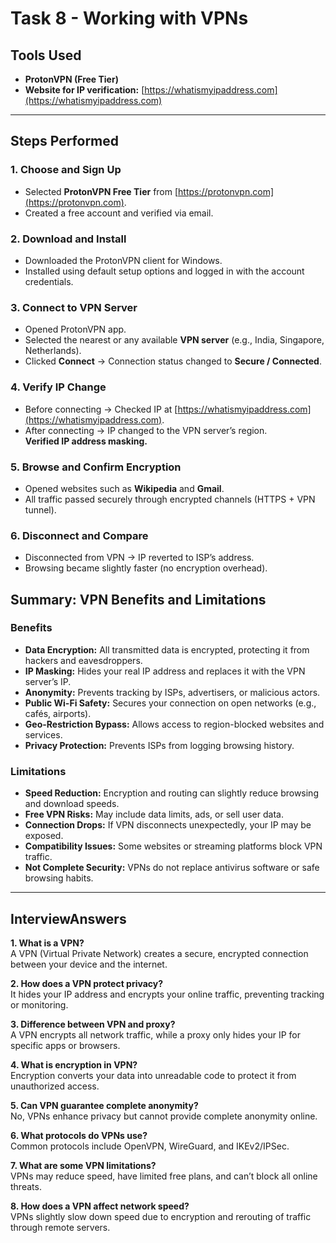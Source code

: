 # Task 8 - Working with VPNs
 
## Tools Used
- **ProtonVPN (Free Tier)**  
- **Website for IP verification:** [https://whatismyipaddress.com](https://whatismyipaddress.com)

---

##  Steps Performed

### 1. Choose and Sign Up
- Selected **ProtonVPN Free Tier** from [https://protonvpn.com](https://protonvpn.com).  
- Created a free account and verified via email.

### 2. Download and Install
- Downloaded the ProtonVPN client for Windows.  
- Installed using default setup options and logged in with the account credentials.

### 3. Connect to VPN Server
- Opened ProtonVPN app.  
- Selected the nearest or any available **VPN server** (e.g., India, Singapore, Netherlands).  
- Clicked **Connect** → Connection status changed to **Secure / Connected**.

### 4. Verify IP Change
- Before connecting → Checked IP at [https://whatismyipaddress.com](https://whatismyipaddress.com).  
- After connecting → IP changed to the VPN server’s region.  
 **Verified IP address masking.**

### 5. Browse and Confirm Encryption
- Opened websites such as **Wikipedia** and **Gmail**.  
- All traffic passed securely through encrypted channels (HTTPS + VPN tunnel).

### 6. Disconnect and Compare
- Disconnected from VPN → IP reverted to ISP’s address.  
- Browsing became slightly faster (no encryption overhead).  



## Summary: VPN Benefits and Limitations
### Benefits
- **Data Encryption:** All transmitted data is encrypted, protecting it from hackers and eavesdroppers.  
- **IP Masking:** Hides your real IP address and replaces it with the VPN server’s IP.  
- **Anonymity:** Prevents tracking by ISPs, advertisers, or malicious actors.  
- **Public Wi-Fi Safety:** Secures your connection on open networks (e.g., cafés, airports).  
- **Geo-Restriction Bypass:** Allows access to region-blocked websites and services.  
- **Privacy Protection:** Prevents ISPs from logging browsing history.  

### Limitations
- **Speed Reduction:** Encryption and routing can slightly reduce browsing and download speeds.  
- **Free VPN Risks:** May include data limits, ads, or sell user data.  
- **Connection Drops:** If VPN disconnects unexpectedly, your IP may be exposed.  
- **Compatibility Issues:** Some websites or streaming platforms block VPN traffic.  
- **Not Complete Security:** VPNs do not replace antivirus software or safe browsing habits.  

---

## InterviewAnswers

**1. What is a VPN?**   
A VPN (Virtual Private Network) creates a secure, encrypted connection between your device and the internet.  

**2. How does a VPN protect privacy?**  
It hides your IP address and encrypts your online traffic, preventing tracking or monitoring.  

**3. Difference between VPN and proxy?**  
A VPN encrypts all network traffic, while a proxy only hides your IP for specific apps or browsers.  

**4. What is encryption in VPN?**  
Encryption converts your data into unreadable code to protect it from unauthorized access.  

**5. Can VPN guarantee complete anonymity?**  
No, VPNs enhance privacy but cannot provide complete anonymity online.  

**6. What protocols do VPNs use?**  
Common protocols include OpenVPN, WireGuard, and IKEv2/IPSec.  

**7. What are some VPN limitations?**  
VPNs may reduce speed, have limited free plans, and can’t block all online threats.  

**8. How does a VPN affect network speed?**  
VPNs slightly slow down speed due to encryption and rerouting of traffic through remote servers.  

